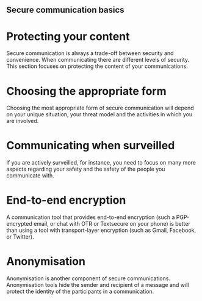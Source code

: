 ## Secure communication basics

# Protecting your content
Secure communication is always a trade-off between security and convenience. When communicating there are different levels of security. This section focuses on protecting the content of your communications.
<br>
# Choosing the appropriate form
Choosing the most appropriate form of secure communication will depend on your unique situation, your threat model and the activities in which you are involved.
<br>
# Communicating when surveilled
If you are actively surveilled, for instance, you need to focus on many more aspects regarding your safety and the safety of the people you communicate with.
<br>
# End-to-end encryption
A communication tool that provides end-to-end encryption (such a PGP-encrypted email, or chat with OTR or Textsecure on your phone) is better than using a tool with transport-layer encryption (such as Gmail, Facebook, or Twitter).
<br>
# Anonymisation
Anonymisation is another component of secure communications. Anonymisation tools hide the sender and recipient of a message and will protect the identity of the participants in a communication.

